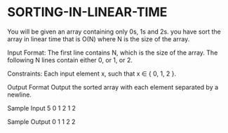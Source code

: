 # SORTING-IN-LINEAR-TIME

You will be given an array containing only 0s, 1s and 2s. you have sort the array in linear time that is O(N) where N is the size of the array.

Input Format:
The first line contains N, which is the size of the array. The following N lines contain either 0, or 1, or 2.

Constraints:
Each input element x, such that x ∈ { 0, 1, 2 }.

Output Format
Output the sorted array with each element separated by a newline.

Sample Input
5
0
1
2
1
2

Sample Output
0
1
1
2
2
